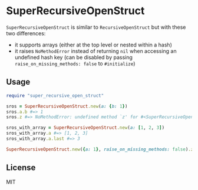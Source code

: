 # SuperRecursiveOpenStruct

`SuperRecursiveOpenStruct` is similar to `RecursiveOpenStruct` but with these two differences:

- it supports arrays (either at the top level or nested within a hash)
- it raises `NoMethodError` instead of returning `nil` when accessing an undefined hash key (can be disabled by passing `raise_on_missing_methods: false` to `#initialize`)

## Usage

```ruby
require "super_recursive_open_struct"

sros = SuperRecursiveOpenStruct.new(a: {b: 1})
sros.a.b #=> 1
sros.z #=> NoMethodError: undefined method `z' for #<SuperRecursiveOpenStruct:0x489e1e0 a={:b=>1}>

sros_with_array = SuperRecursiveOpenStruct.new(a: [1, 2, 3])
sros_with_array.a #=> [1, 2, 3]
sros_with_array.a.last #=> 3

SuperRecursiveOpenStruct.new({a: 1}, raise_on_missing_methods: false).z #=> nil
```

## License

MIT


